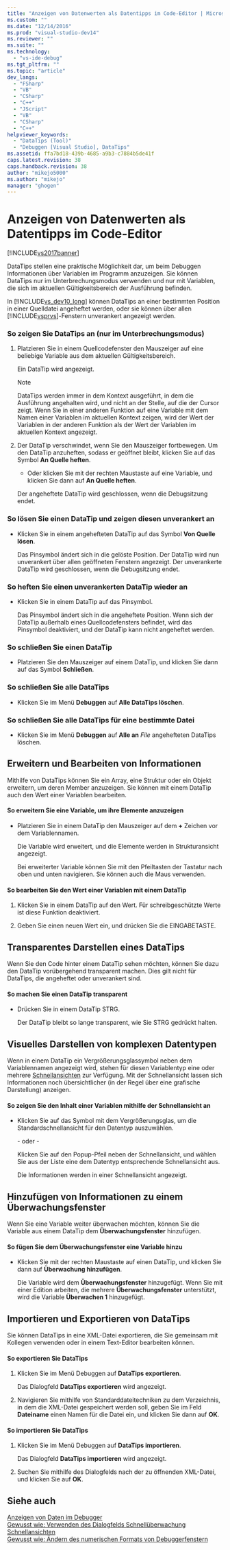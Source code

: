 ```yaml
---
title: "Anzeigen von Datenwerten als Datentipps im Code-Editor | Microsoft Docs"
ms.custom: ""
ms.date: "12/14/2016"
ms.prod: "visual-studio-dev14"
ms.reviewer: ""
ms.suite: ""
ms.technology: 
  - "vs-ide-debug"
ms.tgt_pltfrm: ""
ms.topic: "article"
dev_langs: 
  - "FSharp"
  - "VB"
  - "CSharp"
  - "C++"
  - "JScript"
  - "VB"
  - "CSharp"
  - "C++"
helpviewer_keywords: 
  - "DataTips (Tool)"
  - "Debuggen [Visual Studio], DataTips"
ms.assetid: ffa7bd18-439b-4685-a9b3-c7884b5de41f
caps.latest.revision: 38
caps.handback.revision: 38
author: "mikejo5000"
ms.author: "mikejo"
manager: "ghogen"
---
```

# Anzeigen von Datenwerten als Datentipps im Code-Editor
[!INCLUDE[vs2017banner](../code-quality/includes/vs2017banner.md)]

DataTips stellen eine praktische Möglichkeit dar, um beim Debuggen Informationen über Variablen im Programm anzuzeigen.  Sie können DataTips nur im Unterbrechungsmodus verwenden und nur mit Variablen, die sich im aktuellen Gültigkeitsbereich der Ausführung befinden.  
  
 In [!INCLUDE[vs_dev10_long](../code-quality/includes/vs_dev10_long_md.md)] können DataTips an einer bestimmten Position in einer Quelldatei angeheftet werden, oder sie können über allen [!INCLUDE[vsprvs](../code-quality/includes/vsprvs_md.md)]\-Fenstern unverankert angezeigt werden.  
  
### So zeigen Sie DataTips an \(nur im Unterbrechungsmodus\)  
  
1.  Platzieren Sie in einem Quellcodefenster den Mauszeiger auf eine beliebige Variable aus dem aktuellen Gültigkeitsbereich.  
  
     Ein DataTip wird angezeigt.  
  
    > [!NOTE]
    >  DataTips werden immer in dem Kontext ausgeführt, in dem die Ausführung angehalten wird, und nicht an der Stelle, auf die der Cursor zeigt.  Wenn Sie in einer anderen Funktion auf eine Variable mit dem Namen einer Variablen im aktuellen Kontext zeigen, wird der Wert der Variablen in der anderen Funktion als der Wert der Variablen im aktuellen Kontext angezeigt.  
  
2.  Der DataTip verschwindet, wenn Sie den Mauszeiger fortbewegen.  Um den DataTip anzuheften, sodass er geöffnet bleibt, klicken Sie auf das Symbol **An Quelle heften**.  
  
    -   Oder klicken Sie mit der rechten Maustaste auf eine Variable, und klicken Sie dann auf **An Quelle heften**.  
  
     Der angeheftete DataTip wird geschlossen, wenn die Debugsitzung endet.  
  
### So lösen Sie einen DataTip und zeigen diesen unverankert an  
  
-   Klicken Sie in einem angehefteten DataTip auf das Symbol **Von Quelle lösen**.  
  
     Das Pinsymbol ändert sich in die gelöste Position.  Der DataTip wird nun unverankert über allen geöffneten Fenstern angezeigt.  Der unverankerte DataTip wird geschlossen, wenn die Debugsitzung endet.  
  
### So heften Sie einen unverankerten DataTip wieder an  
  
-   Klicken Sie in einem DataTip auf das Pinsymbol.  
  
     Das Pinsymbol ändert sich in die angeheftete Position.  Wenn sich der DataTip außerhalb eines Quellcodefensters befindet, wird das Pinsymbol deaktiviert, und der DataTip kann nicht angeheftet werden.  
  
### So schließen Sie einen DataTip  
  
-   Platzieren Sie den Mauszeiger auf einem DataTip, und klicken Sie dann auf das Symbol **Schließen**.  
  
### So schließen Sie alle DataTips  
  
-   Klicken Sie im Menü **Debuggen** auf **Alle DataTips löschen**.  
  
### So schließen Sie alle DataTips für eine bestimmte Datei  
  
-   Klicken Sie im Menü **Debuggen** auf **Alle an** *File* angehefteten DataTips löschen.  
  
## Erweitern und Bearbeiten von Informationen  
 Mithilfe von DataTips können Sie ein Array, eine Struktur oder ein Objekt erweitern, um deren Member anzuzeigen.  Sie können mit einem DataTip auch den Wert einer Variablen bearbeiten.  
  
#### So erweitern Sie eine Variable, um ihre Elemente anzuzeigen  
  
-   Platzieren Sie in einem DataTip den Mauszeiger auf dem **\+** Zeichen vor dem Variablennamen.  
  
     Die Variable wird erweitert, und die Elemente werden in Strukturansicht angezeigt.  
  
     Bei erweiterter Variable können Sie mit den Pfeiltasten der Tastatur nach oben und unten navigieren.  Sie können auch die Maus verwenden.  
  
#### So bearbeiten Sie den Wert einer Variablen mit einem DataTip  
  
1.  Klicken Sie in einem DataTip auf den Wert.  Für schreibgeschützte Werte ist diese Funktion deaktiviert.  
  
2.  Geben Sie einen neuen Wert ein, und drücken Sie die EINGABETASTE.  
  
## Transparentes Darstellen eines DataTips  
 Wenn Sie den Code hinter einem DataTip sehen möchten, können Sie dazu den DataTip vorübergehend transparent machen.  Dies gilt nicht für DataTips, die angeheftet oder unverankert sind.  
  
#### So machen Sie einen DataTip transparent  
  
-   Drücken Sie in einem DataTip STRG.  
  
     Der DataTip bleibt so lange transparent, wie Sie STRG gedrückt halten.  
  
## Visuelles Darstellen von komplexen Datentypen  
 Wenn in einem DataTip ein Vergrößerungsglassymbol neben dem Variablennamen angezeigt wird, stehen für diesen Variablentyp eine oder mehrere [Schnellansichten](../debugger/create-custom-visualizers-of-data.md) zur Verfügung.  Mit der Schnellansicht lassen sich Informationen noch übersichtlicher \(in der Regel über eine grafische Darstellung\) anzeigen.  
  
#### So zeigen Sie den Inhalt einer Variablen mithilfe der Schnellansicht an  
  
-   Klicken Sie auf das Symbol mit dem Vergrößerungsglas, um die Standardschnellansicht für den Datentyp auszuwählen.  
  
     \- oder \-  
  
     Klicken Sie auf den Popup\-Pfeil neben der Schnellansicht, und wählen Sie aus der Liste eine dem Datentyp entsprechende Schnellansicht aus.  
  
     Die Informationen werden in einer Schnellansicht angezeigt.  
  
## Hinzufügen von Informationen zu einem Überwachungsfenster  
 Wenn Sie eine Variable weiter überwachen möchten, können Sie die Variable aus einem DataTip dem **Überwachungsfenster** hinzufügen.  
  
#### So fügen Sie dem Überwachungsfenster eine Variable hinzu  
  
-   Klicken Sie mit der rechten Maustaste auf einen DataTip, und klicken Sie dann auf **Überwachung hinzufügen**.  
  
     Die Variable wird dem **Überwachungsfenster** hinzugefügt.  Wenn Sie mit einer Edition arbeiten, die mehrere **Überwachungsfenster** unterstützt, wird die Variable **Überwachen 1** hinzugefügt.  
  
## Importieren und Exportieren von DataTips  
 Sie können DataTips in eine XML\-Datei exportieren, die Sie gemeinsam mit Kollegen verwenden oder in einem Text\-Editor bearbeiten können.  
  
#### So exportieren Sie DataTips  
  
1.  Klicken Sie im Menü Debuggen auf **DataTips exportieren**.  
  
     Das Dialogfeld **DataTips exportieren** wird angezeigt.  
  
2.  Navigieren Sie mithilfe von Standarddateitechniken zu dem Verzeichnis, in dem die XML\-Datei gespeichert werden soll, geben Sie im Feld **Dateiname** einen Namen für die Datei ein, und klicken Sie dann auf **OK**.  
  
#### So importieren Sie DataTips  
  
1.  Klicken Sie im Menü Debuggen auf **DataTips importieren**.  
  
     Das Dialogfeld **DataTips importieren** wird angezeigt.  
  
2.  Suchen Sie mithilfe des Dialogfelds nach der zu öffnenden XML\-Datei, und klicken Sie auf **OK**.  
  
## Siehe auch  
 [Anzeigen von Daten im Debugger](../debugger/viewing-data-in-the-debugger.md)   
 [Gewusst wie: Verwenden des Dialogfelds Schnellüberwachung](../Topic/How%20to:%20Use%20the%20QuickWatch%20Dialog%20Box.md)   
 [Schnellansichten](../debugger/create-custom-visualizers-of-data.md)   
 [Gewusst wie: Ändern des numerischen Formats von Debuggerfenstern](../Topic/How%20to:%20Change%20the%20Numeric%20Format%20of%20Debugger%20Windows.md)